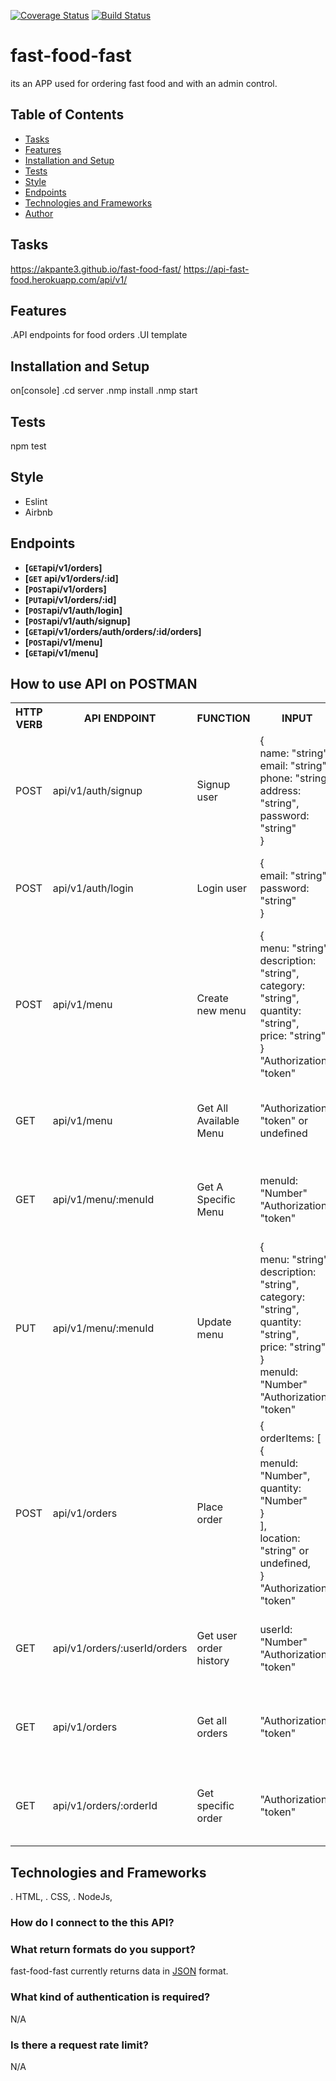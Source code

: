 
[![Coverage Status](https://coveralls.io/repos/github/akpante3/fast-food-fast/badge.svg?branch=ch-test-endpoints-%23160431153)](https://coveralls.io/github/akpante3/fast-food-fast?branch=ch-test-endpoints-%23160431153)
[![Build Status](https://travis-ci.org/akpante3/fast-food-fast.svg?branch=ch-test-endpoints-%23160431153)](https://travis-ci.org/akpante3/fast-food-fast)


# fast-food-fast
its an APP used for ordering fast food and with an admin control.

## Table of Contents
* [Tasks](#tasks)
* [Features](#features)
* [Installation and Setup](#installation-and-setup)
* [Tests](#tests)
* [Style](#style)
* [Endpoints](#endpoints)
* [Technologies and Frameworks](#technologies-and-frameworks)
* [Author](#author)

## Tasks
 https://akpante3.github.io/fast-food-fast/
 https://api-fast-food.herokuapp.com/api/v1/
 
## Features
.API endpoints for food orders
.UI template

## Installation and Setup
on[console]
.cd server 
.nmp install
.nmp start

## Tests
npm test

## Style
* Eslint
* Airbnb

## Endpoints
- **[<code>GET</code>api/v1/orders]**
- **[<code>GET</code> api/v1/orders/:id]**
- **[<code>POST</code>api/v1/orders]**
- **[<code>PUT</code>api/v1/orders/:id]**
- **[<code>POST</code>api/v1/auth/login]**
- **[<code>POST</code>api/v1/auth/signup]**
- **[<code>GET</code>api/v1/orders/auth/orders/:id/orders]**
- **[<code>POST</code>api/v1/menu]**
- **[<code>GET</code>api/v1/menu]**


## How to use API on POSTMAN

<table>

<tr><th>HTTP VERB</th><th>API ENDPOINT</th><th>FUNCTION</th><th>INPUT</th><th>OUTPUT</th></tr>

<tr>
<td>POST</td> <td>api/v1/auth/signup</td>  <td>Signup user</td>
<td>
{<br> name: "string",<br>email: "string",<br>phone: "string",<br> address: "string",<br>password: "string"<br>}
</td>
<td>
{<br> message: "string",<br>token: "string"<br>}
</td>
</tr>

<tr>
<td>POST</td> <td>api/v1/auth/login</td>  <td>Login user</td>
<td>
{<br> email: "string",<br>password: "string"<br>}
</td>
<td>
{<br> message: "string",<br>token: "string"<br>}
</td>
</tr>

<tr>
<td>POST</td> <td>api/v1/menu</td>  <td>Create new menu</td>
<td>
{<br> menu: "string",<br>description: "string",<br>category: "string",<br>quantity: "string",<br>price: "string"<br>}<br>"Authorization": "token"
</td>
<td>{<br>message: "string"<br>menu: {object}<br>}</td>
</tr>

<tr>
<td>GET</td> <td>api/v1/menu</td>  <td>Get All Available Menu</td>
<td>"Authorization": "token" or undefined</td>
<td>{<br>message: "string"<br>allMenu: {object}<br>}</td>
</tr>

<tr>
<td>GET</td> <td>api/v1/menu/:menuId</td>  <td>Get A Specific Menu</td>
<td>menuId: "Number"<br>"Authorization": "token"</td>
<td>{<br>message: "string"<br>foundMenu: {object}<br>}</td>
</tr>

<tr>
<td>PUT</td> <td>api/v1/menu/:menuId</td>  <td>Update menu</td>
<td>
{<br> menu: "string",<br>description: "string",<br>category: "string",<br>quantity: "string",<br>price: "string"<br>}
<br>menuId: "Number"
<br>"Authorization": "token"
</td>
<td>{<br>message: "string"<br>menu: {object}<br>}</td>
</tr>

<tr><td>POST</td> <td>api/v1/orders</td>  <td>Place order</td>
<td>{<br>orderItems: [<br>{<br>menuId: "Number",<br>quantity: "Number"<br>}<br>],<br>location: "string" or undefined,<br>}<br>"Authorization": "token"</td>
<td>{<br>message: "string",<br>newOrder: {object}<br>}</td>
</tr>

<tr>
<td>GET</td> <td>api/v1/orders/:userId/orders</td>  <td>Get user order history</td>
<td>userId: "Number"<br>"Authorization": "token"</td>
<td>{<br>message: "string"<br>orderHistory: {object}<br>}</td>
</tr>

<tr>
<td>GET</td> <td>api/v1/orders</td>  <td>Get all orders</td>
<td>"Authorization": "token"</td>
<td>{<br>message: "string"<br>allOrders: {object}<br>}</td>
</tr>

<tr>
<td>GET</td> <td>api/v1/orders/:orderId</td>  <td>Get specific order</td>
<td>"Authorization": "token"</td>
<td>{<br>message: "string"<br>foundOrder: {object}<br>}</td>
</tr>





</table>

## Technologies and Frameworks
. HTML, 
. CSS, 
. NodeJs, 

### How do I connect to the this API?


### What return formats do you support?
fast-food-fast currently returns data in [JSON](http://json.org/ "JSON") format.

### What kind of authentication is required?
N/A

### Is there a request rate limit?
N/A
